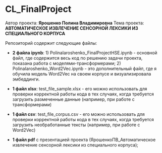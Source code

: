 # CL_FinalProject
Автор проекта: **Ярошенко Полина Владимировна**
Тема проекта: **АВТОМАТИЧЕСКОЕ ИЗВЛЕЧЕНИЕ СЕНСОРНОЙ ЛЕКСИКИ ИЗ СПЕЦИАЛЬНОГО КОРПУСА**

Репозиторий содержит следующие файлы:

- **2 файла ipynb**: 1) PolinaIaroshenko_FinalProjectHSE.ipynb - основной файл, где содержится весь код по решению задачи проекта, показана работа с моделями-трансформерами; 2) PolinaIaroshenko_Word2Vec.ipynb - это дополнительный файл, где я обучила модель Word2Vec на своем корпусе и визуализировала эмбеддинги.

- **1 файл xlsx**: test_file_sample.xlsx - его можно использовать для проверки корректной работы кода в тех случаях, когда требуется загрузить размеченные данные (например, при работе с трансформерами)

- **1 файл csv**: test_file_corpus.csv - его можно использовать для проверки корректной работы кода в тех случаях, когда требуется загрузить необработанные тексты (например, при работе с Word2Vec)


- **1 файл pdf** с презентацией проекта (ЯрошенкоПВ_Автоматическое извлечение сенсорной лексики из специального корпуса);
